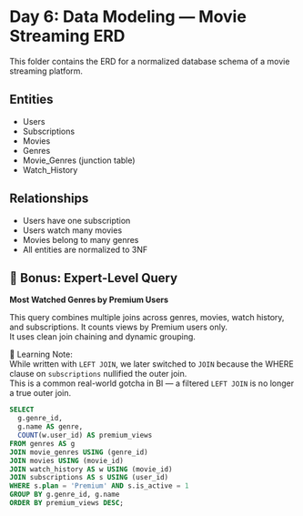 # Day 6: Data Modeling — Movie Streaming ERD

This folder contains the ERD for a normalized database schema of a movie streaming platform.

## Entities
- Users
- Subscriptions
- Movies
- Genres
- Movie_Genres (junction table)
- Watch_History

## Relationships
- Users have one subscription
- Users watch many movies
- Movies belong to many genres
- All entities are normalized to 3NF


## 🎯 Bonus: Expert-Level Query

**Most Watched Genres by Premium Users**

This query combines multiple joins across genres, movies, watch history, and subscriptions. It counts views by Premium users only.  
It uses clean join chaining and dynamic grouping.

🧠 Learning Note:  
While written with `LEFT JOIN`, we later switched to `JOIN` because the WHERE clause on `subscriptions` nullified the outer join.  
This is a common real-world gotcha in BI — a filtered `LEFT JOIN` is no longer a true outer join.

```sql
SELECT  
  g.genre_id,
  g.name AS genre,
  COUNT(w.user_id) AS premium_views
FROM genres AS g 
JOIN movie_genres USING (genre_id)
JOIN movies USING (movie_id)
JOIN watch_history AS w USING (movie_id)
JOIN subscriptions AS s USING (user_id)
WHERE s.plan = 'Premium' AND s.is_active = 1
GROUP BY g.genre_id, g.name
ORDER BY premium_views DESC;
